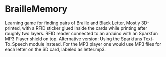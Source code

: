 # BrailleMemory

Learning game for finding pairs of Braille and Black Letter, Mostly 3D-printed, with a RFID sticker glued inside the cards while printing after roughly two layers. RFID reader connected to an arduino with an Sparkfun MP3 Player shield on top. Alternative version: Using the Sparkfuns Text-To_Speech module instead. For the MP3 player one would use MP3 files for each letter on the SD card, labeled as letter.mp3.
